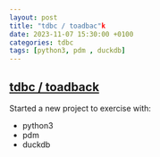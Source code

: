 ```yaml
---
layout: post
title: "tdbc / toadbac"k
date: 2023-11-07 15:30:00 +0100
categories: tdbc
tags: [python3, pdm , duckdb]
---
```


## [tdbc / toadback](https://github.com/cvdg/toadback)

Started a new project to exercise with:
* python3
* pdm
* duckdb
